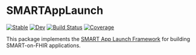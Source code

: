 # SMARTAppLaunch

[![Stable](https://img.shields.io/badge/docs-stable-blue.svg)](https://JuliaHealth.github.io/SMARTAppLaunch.jl/stable)
[![Dev](https://img.shields.io/badge/docs-dev-blue.svg)](https://JuliaHealth.github.io/SMARTAppLaunch.jl/dev)
[![Build Status](https://github.com/JuliaHealth/SMARTAppLaunch.jl/workflows/CI/badge.svg)](https://github.com/JuliaHealth/SMARTAppLaunch.jl/actions)
[![Coverage](https://codecov.io/gh/JuliaHealth/SMARTAppLaunch.jl/branch/master/graph/badge.svg)](https://codecov.io/gh/JuliaHealth/SMARTAppLaunch.jl)

This package implements the [SMART App Launch Framework](https://www.hl7.org/fhir/smart-app-launch/) for building SMART-on-FHIR applications.
